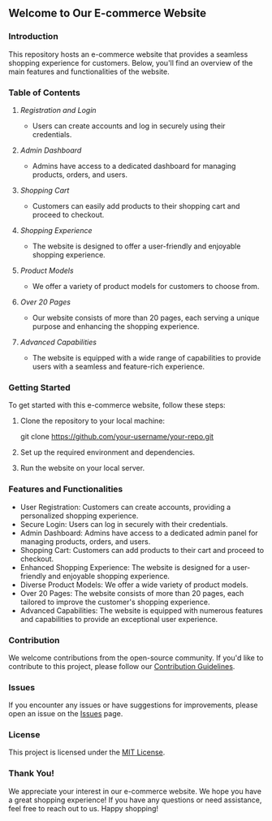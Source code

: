 ## Welcome to Our E-commerce Website

### Introduction
This repository hosts an e-commerce website that provides a seamless shopping experience for customers. Below, you'll find an overview of the main features and functionalities of the website.

### Table of Contents
1. *Registration and Login*
   - Users can create accounts and log in securely using their credentials.

2. *Admin Dashboard*
   - Admins have access to a dedicated dashboard for managing products, orders, and users.

3. *Shopping Cart*
   - Customers can easily add products to their shopping cart and proceed to checkout.

4. *Shopping Experience*
   - The website is designed to offer a user-friendly and enjoyable shopping experience.

5. *Product Models*
   - We offer a variety of product models for customers to choose from.

6. *Over 20 Pages*
   - Our website consists of more than 20 pages, each serving a unique purpose and enhancing the shopping experience.

7. *Advanced Capabilities*
   - The website is equipped with a wide range of capabilities to provide users with a seamless and feature-rich experience.

### Getting Started
To get started with this e-commerce website, follow these steps:

1. Clone the repository to your local machine:
   
   git clone https://github.com/your-username/your-repo.git
   

2. Set up the required environment and dependencies.

3. Run the website on your local server.

### Features and Functionalities
- User Registration: Customers can create accounts, providing a personalized shopping experience.
- Secure Login: Users can log in securely with their credentials.
- Admin Dashboard: Admins have access to a dedicated admin panel for managing products, orders, and users.
- Shopping Cart: Customers can add products to their cart and proceed to checkout.
- Enhanced Shopping Experience: The website is designed for a user-friendly and enjoyable shopping experience.
- Diverse Product Models: We offer a wide variety of product models.
- Over 20 Pages: The website consists of more than 20 pages, each tailored to improve the customer's shopping experience.
- Advanced Capabilities: The website is equipped with numerous features and capabilities to provide an exceptional user experience.

### Contribution
We welcome contributions from the open-source community. If you'd like to contribute to this project, please follow our [Contribution Guidelines](CONTRIBUTING.md).

### Issues
If you encounter any issues or have suggestions for improvements, please open an issue on the [Issues](https://github.com/your-username/your-repo/issues) page.

### License
This project is licensed under the [MIT License](LICENSE.md).

### Thank You!
We appreciate your interest in our e-commerce website. We hope you have a great shopping experience! If you have any questions or need assistance, feel free to reach out to us. Happy shopping!
